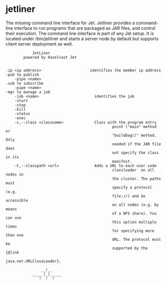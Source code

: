# jetliner 



The missing command line interface for Jet.
Jetliner provides a command-line interface to run programs that are packaged as JAR files, and control their execution. The command line interface is part of any Jet setup. It is located under <jet-home>/bin/jetliner and starts a server node by default but supports client server deployment as well.


				JetLiner
			powered by Hazelcast Jet
	
	
	-ip <ip address>                      identifies the member ip address
	-pub to publish
		-pipe <name>
	-sub to subscribe
		-pipe <name>
	-mgr to manage a job
		-job <name>                         identifies the job
		-start
		-stop
		-kill
		-status
		-exec
		-c,--class <classname>              Class with the program entry
                                                    point ("main" method or
                                                    "buildDag()" method. Only
                                                    needed if the JAR file does
                                                    not specify the class in its
                                                    manifest.
		-C,--classpath <url>                Adds a URL to each user code
                                                    classloader  on all nodes in
                                                    the cluster. The paths must
                                                    specify a protocol (e.g.
                                                    file://) and be accessible
                                                    on all nodes (e.g. by means
                                                    of a NFS share). You can use
                                                    this option multiple times
                                                    for specifying more than one
                                                    URL. The protocol must be
                                                    supported by the {@link
                                                    java.net.URLClassLoader}.
	
				    __!__
				_____(_)_____
				   !  !  !
		

